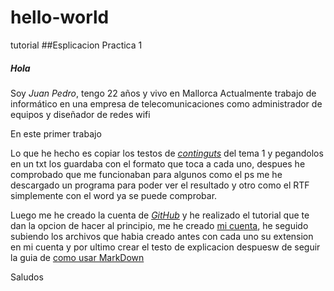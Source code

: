 # hello-world
tutorial
##Esplicacion Practica 1
##### Hola

Soy _Juan Pedro_, tengo 22 años y vivo en Mallorca
Actualmente trabajo de informático en una empresa de telecomunicaciones como administrador de equipos y diseñador de redes wifi

En este primer trabajo

Lo que he hecho es copiar los testos de [_continguts_](http://fpadistancia.caib.es/pluginfile.php/295262/mod_resource/content/2/Llenguatges%20de%20Marques%20y%20Sistemes%20de%20Gesti%C3%B3%20de%20la%20Informaci%C3%B3%20%28Dist%C3%A0ncia%29.pdf) del tema 1 y pegandolos en un txt los guardaba con el formato que toca a cada uno, despues he comprobado que me funcionaban para algunos como el ps me he descargado un programa para poder ver el resultado y otro como el RTF simplemente con el word ya se puede comprobar.

Luego me he creado la cuenta de [_GitHub_](https://github.com/) y he realizado el tutorial que te dan la opcion de hacer al principio, me he creado [mi cuenta](https://github.com/juanpcano/hello-world.git), he seguido subiendo los archivos que habia creado antes con cada uno su extension en mi cuenta y por ultimo crear el testo de explicacion despuesw de seguir la guia de [como usar MarkDown](http://www.markdowntutorial.com/)

Saludos


